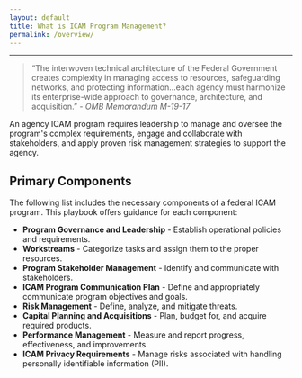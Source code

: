 ```yaml
---
layout: default
title: What is ICAM Program Management?
permalink: /overview/
---
```

---

> “The interwoven technical architecture of the Federal Government creates complexity in managing access to resources, safeguarding networks, and protecting information...each agency must harmonize its enterprise-wide approach to governance, architecture, and acquisition.” - *OMB Memorandum M-19-17*

An agency ICAM program requires leadership to manage and oversee the program's complex requirements, engage and collaborate with stakeholders, and apply proven risk management strategies to support the agency.

## Primary Components

The following list includes the necessary components of a federal ICAM program. This playbook offers guidance for each component:

- **Program Governance and Leadership** - Establish operational policies and requirements.
- **Workstreams** - Categorize tasks and assign them to the proper resources.
- **Program Stakeholder Management** - Identify and communicate with stakeholders.
- **ICAM Program Communication Plan** - Define and appropriately communicate program objectives and goals.
- **Risk Management** - Define, analyze, and mitigate threats.
- **Capital Planning and Acquisitions** - Plan, budget for, and acquire required products.
- **Performance Management** - Measure and report progress, effectiveness, and improvements.
- **ICAM Privacy Requirements** - Manage risks associated with handling personally identifiable information (PII).
